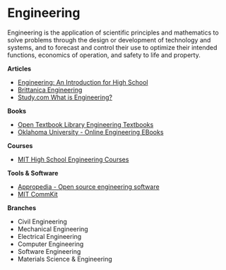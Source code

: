 # Engineering

Engineering is the application of scientific principles and mathematics to solve problems through the design or development of technology and systems, and to forecast and control their use to optimize their intended functions, economics of operation, and safety to life and property.

**Articles**

* [Engineering: An Introduction for High School](https://ufdcimages.uflib.ufl.edu/AA/00/01/17/19/00001/Engineering\_\_An\_Introduction\_for\_High\_School.pdf)
* [Brittanica Engineering](https://www.britannica.com/technology/engineering)
* [Study.com What is Engineering?](https://study.com/academy/lesson/what-is-engineering-definition-types.html)

**Books**

* [Open Textbook Library Engineering Textbooks](https://open.umn.edu/opentextbooks/subjects/engineering)
* [Oklahoma University - Online Engineering EBooks](https://ecourses.ou.edu/home.htm)

**Courses**

* [MIT High School Engineering Courses](https://ocw.mit.edu/high-school/engineering/)

**Tools & Software**

* [Appropedia - Open source engineering software](https://www.appropedia.org/Open\_source\_engineering\_software)
* [MIT CommKit](https://mitcommlab.mit.edu/meche/use-commkit/)

**Branches**

* Civil Engineering
* Mechanical Engineering
* Electrical Engineering
* Computer Engineering
* Software Engineering
* Materials Science & Engineering

